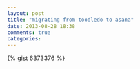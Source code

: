 ```yaml
---
layout: post
title: "migrating from toodledo to asana"
date: 2013-08-28 18:38
comments: true
categories: 
---
```


{% gist 6373376 %}
